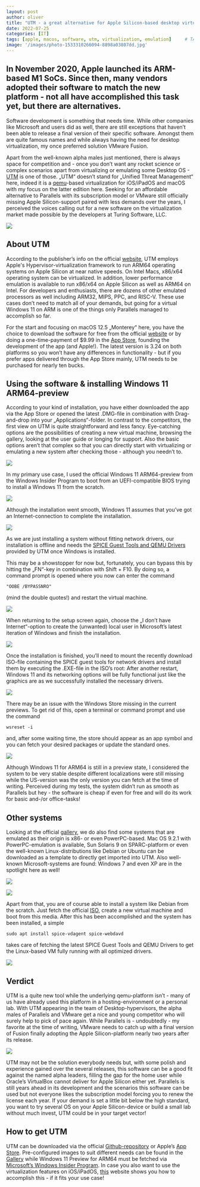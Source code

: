 ```yaml
---
layout: post
author: oliver
title: "UTM - a great alternative for Apple Silicon-based desktop virtualization"
date: 2022-07-25
categories: [IT]
tags: [apple, macos, software, utm, virtualization, emulation]     # TAG names should always be lowercase
image: '/images/photo-1533310266094-8898a03807dd.jpg'
---
```


## In November 2020, Apple launched its ARM-based M1 SoCs. Since then, many vendors adopted their software to match the new platform - not all have accomplished this task yet, but there are alternatives.

Software development is something that needs time. While other companies like Microsoft and users did as well, there are still exceptions that haven’t been able to release a final version of their specific software. Amongst them are quite famous names and while always having the need for desktop virtualization, my once preferred solution VMware Fusion.

Apart from the well-known alpha males just mentioned, there is always space for competition and - once you don’t want any rocket science or complex scenarios apart from virtualizing or emulating some Desktop OS - [UTM](https://mac.getutm.app/) is one of those. „UTM“ doesn’t stand for „Unified Threat Management“ here, indeed it is a [qemu](https://www.qemu.org/)\-based virtualization for iOS/iPadOS and macOS with my focus on the latter edition here. Seeking for an affordable alternative to Parallels with its subscription model or VMware still officially missing Apple Silicon-support paired with less demands over the years, I perceived the voices calling out for a new software on the virtualization market made possible by the developers at Turing Software, LLC.

![](../images/UTM_Logo.jpg)

About UTM
---------

According to the publisher’s info on the official [website](https://mac.getutm.app/), UTM employs Apple's Hypervisor-virtualization framework to run ARM64 operating systems on Apple Silicon at near native speeds. On Intel Macs, x86/x64 operating system can be virtualized. In addition, lower performance emulation is available to run x86/x64 on Apple Silicon as well as ARM64 on Intel. For developers and enthusiasts, there are dozens of other emulated processors as well including ARM32, MIPS, PPC, and RISC-V. These use cases don’t need to match all of your demands, but going for a virtual Windows 11 on ARM is one of the things only Parallels managed to accomplish so far.

For the start and focusing on macOS 12.5 „Monterey“ here, you have the choice to download the software for free from the official [website](https://mac.getutm.app/) or by doing a one-time-payment of $9.99 in the [App Store](https://apps.apple.com/de/app/utm-virtual-machines/id1538878817?mt=12), founding the development of the app (and Apple!). The latest version is 3.24 on both platforms so you won’t have any differences in functionality - but if you prefer apps delivered through the App Store mainly, UTM needs to be purchased for nearly ten bucks.

Using the software & installing Windows 11 ARM64-preview
--------------------------------------------------------

According to your kind of installation, you have either downloaded the app via the App Store or opened the latest .DMG-file in combination with Drag-and-drop into your „Applications“-folder. In contrast to the competitors, the first view on UTM is quite straightforward and less fancy. Eye-catching options are the possibilities of creating a new virtual machine, browsing the gallery, looking at the user guide or longing for support. Also the basic options aren’t that complex so that you can directly start with virtualizing or emulating a new system after checking those - although you needn’t to.

![](../images/UTM_Preferences.jpg)

In my primary use case, I used the official Windows 11 ARM64-preview from the Windows Insider Program to boot from an UEFI-compatible BIOS trying to install a Windows 11 from the scratch.

![](../images/UTM_Import_VHDX.jpg)

Although the installation went smooth, Windows 11 assumes that you’ve got an Internet-connection to complete the installation.

![](../images/UTM_Windows11_Network.jpg)

As we are just installing a system without fitting network drivers, our installation is offline and needs the [SPICE Guest Tools and QEMU Drivers](https://mac.getutm.app/support/) provided by UTM once Windows is installed.

This may be a showstopper for now but, fortunately, you can bypass this by hitting the „FN“-key in combination with Shift + F10. By doing so, a command prompt is opened where you now can enter the command

```
"OOBE /BYPASSNRO"

```


(mind the double quotes!) and restart the virtual machine.

![](../images/UTM_Windows11_OOBE.jpg)

When returning to the setup screen again, choose the „I don’t have Internet“-option to create the (unwanted) local user in Microsoft’s latest iteration of Windows and finish the installation.

![](../images/UTM_Windows11_Username.jpg)

Once the installation is finished, you’ll need to mount the recently download ISO-file containing the SPICE guest tools for network drivers and install them by executing the .EXE-file in the ISO’s root: After another restart, Windows 11 and its networking options will be fully functional just like the graphics are as we successfully installed the necessary drivers.

![](../images/UTM_Windows11_GuestTools.jpg)

There may be an issue with the Windows Store missing in the current previews. To get rid of this, open a terminal or command prompt and use the command

```
wsreset -i

```


and, after some waiting time, the store should appear as an app symbol and you can fetch your desired packages or update the standard ones.

![](../images/UTM_Windows11_WSReset.jpg)

Although Windows 11 for ARM64 is still in a preview state, I considered the system to be very stable despite different localizations were still missing while the US-version was the only version you can fetch at the time of writing. Perceived during my tests, the system didn’t run as smooth as Parallels but hey - the software is cheap if even for free and will do its work for basic and-/or office-tasks!

Other systems
-------------

Looking at the official [gallery](https://mac.getutm.app/gallery/), we do also find some systems that are emulated as their origin is x86- or even PowerPC-based. Mac OS 9.2.1 with PowerPC-emulation is available, Sun Solaris 9 on SPARC-platform or even the well-known Linux-distributions like Debian or Ubuntu can be downloaded as a template to directly get imported into UTM. Also well-known Microsoft-systems are found: Windows 7 and even XP are in the spotlight here as well!

![](../images/UTM_macOS9_Desktop_booting.jpg)

![](../images/UTM_macOS9_Desktop.jpg)

Apart from that, you are of course able to install a system like Debian from the scratch. Just fetch the official [ISO](https://cdimage.debian.org/debian-cd/current/arm64/iso-cd/), create a new virtual machine and boot from this media. After this has been accomplished and the system has been installed, a simple

`sudo apt install spice-vdagent spice-webdavd`

takes care of fetching the latest SPICE Guest Tools and QEMU Drivers to get the Linux-based VM fully running with all optimized drivers.

![](../images/UTM_Installing_Debian.jpg)

Verdict
-------

UTM is a quite new tool while the underlying qemu-platform isn’t - many of us have already used this platform in a hosting-environment or a personal lab. With UTM appearing in the team of Desktop-hypervisors, the alpha males of Parallels and VMware get a nice and young competitor who will surely help to pick of pace again. While Parallels is - undoubtedly - my favorite at the time of writing, VMware needs to catch up with a final version of Fusion finally adopting the Apple Silicon-platform nearly two years after its release.

![](../images/UTM_Windows11_waiting.jpg)

UTM may not be the solution everybody needs but, with some polish and experience gained over the several releases, this software can be a good fit against the named alpha leaders, filling the gap for the home user while Oracle’s VirtualBox cannot deliver for Apple Silicon either yet. Parallels is still years ahead in its development and the scenarios this software can be used but not everyone likes the subscription model forcing you to renew the license each year. If your demand is set a little bit below the high standard, you want to try several OS on your Apple Silicon-device or build a small lab without much invest, UTM could be in your target vector!

How to get UTM
--------------

UTM can be downloaded via the official [Github-repository](https://github.com/utmapp/UTM/releases/latest/download/UTM.dmg) or Apple’s [App Store](https://apps.apple.com/us/app/utm-virtual-machines/id1538878817). Pre-configured images to suit different needs can be found in the [Gallery](https://mac.getutm.app/gallery/) while Windows 11 Preview for ARM64 must be fetched via [Microsoft’s Windows Insider Program](https://www.microsoft.com/en-us/software-download/windowsinsiderpreviewARM64). In case you also want to use the virtualization features on iOS/iPadOS, [this](https://getutm.app/install/) website shows you how to accomplish this - if it fits your use case!